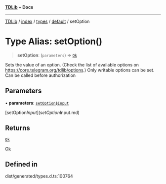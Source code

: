 [**TDLib**](../../../../../../README.md) • **Docs**

***

[TDLib](../../../../../../modules.md) / [index](../../../../../README.md) / [types](../../../README.md) / [default](../README.md) / setOption

# Type Alias: setOption()

> **setOption**: (`parameters`) => [`Ok`](Ok-1.md)

Sets the value of an option. (Check the list of available options on https://core.telegram.org/tdlib/options.) Only writable options can be set. Can be called before authorization

## Parameters

• **parameters**: [`setOption$Input`](setOption$Input.md)

[setOption$Input](setOption$Input.md)

## Returns

[`Ok`](Ok-1.md)

[Ok](Ok-1.md)

## Defined in

dist/generated/types.d.ts:100764
